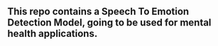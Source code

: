 ## This repo contains a Speech To Emotion Detection Model, going to be used for mental health applications.